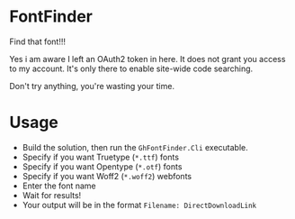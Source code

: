 # FontFinder
Find that font!!!

Yes i am aware I left an OAuth2 token in here. It does not grant you access to my account. It's only there to enable site-wide code searching.

Don't try anything, you're wasting your time.

# Usage
- Build the solution, then run the `GhFontFinder.Cli` executable.
- Specify if you want Truetype (`*.ttf`) fonts
- Specify if you want Opentype (`*.otf`) fonts
- Specify if you want Woff2 (`*.woff2`) webfonts
- Enter the font name
- Wait for results!
- Your output will be in the format `Filename: DirectDownloadLink`
